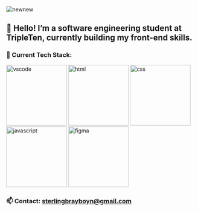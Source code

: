 ![newnew](https://github.com/SterlingBrayboy/SterlingBrayboy/assets/123781522/e10822ac-c6ad-4a80-a541-cccf48494922)

## 👋 Hello! I’m a software engineering student at TripleTen, currently building my front-end skills.


### 💬 Current Tech Stack: 
<img width="160" alt="vscode" src="https://github.com/SterlingBrayboy/SterlingBrayboy/assets/123781522/a3a4bd26-57cb-4f86-984a-6453c103b89e">
<img width="160" alt="html" src="https://github.com/SterlingBrayboy/SterlingBrayboy/assets/123781522/8aef364f-9a37-4a21-9f8d-822fb95c6245">
<img width="160" alt="css" src="https://github.com/SterlingBrayboy/SterlingBrayboy/assets/123781522/611fe4d0-5678-4598-bb11-d3d414932d56">
<img width="160" alt="javascript" src="https://github.com/SterlingBrayboy/SterlingBrayboy/assets/123781522/f8ed5d33-357d-4932-9453-3945829b675f">
<img width="160" alt="figma" src="https://github.com/SterlingBrayboy/SterlingBrayboy/assets/123781522/db00deae-5ef9-458b-8bf3-a06bd50aa3ea">

### 📫 Contact: sterlingbrayboyn@gmail.com
